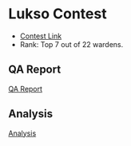 # Lukso Contest
- [Contest Link](https://code4rena.com/audits/2023-06-lukso#top)
- Rank: Top 7 out of 22 wardens.

## QA Report
[QA Report](./qa.md)

## Analysis
[Analysis](./Analysis.md)